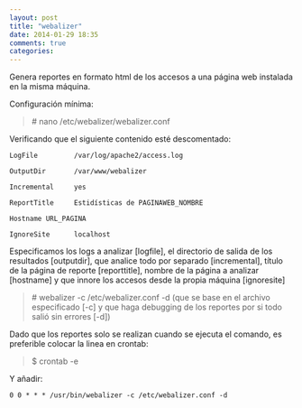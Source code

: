 ```yaml
---
layout: post
title: "webalizer"
date: 2014-01-29 18:35
comments: true
categories: 
---
```

Genera reportes en formato html de los accesos a una página web instalada en la misma máquina.

Configuración mínima:

>\# nano /etc/webalizer/webalizer.conf

Verificando que el siguiente contenido esté descomentado:

	LogFile         /var/log/apache2/access.log

	OutputDir       /var/www/webalizer

	Incremental     yes

	ReportTitle     Estidísticas de PAGINAWEB_NOMBRE

	Hostname URL_PAGINA

	IgnoreSite      localhost

Especificamos los logs a analizar [logfile], el directorio de salida de los resultados [outputdir], que analice todo por separado [incremental], título de la página de reporte [reporttitle], nombre de la página a analizar [hostname] y que innore los accesos desde la propia máquina [ignoresite]

>\# webalizer -c /etc/webalizer.conf -d (que se base en el archivo especificado [-c] y que haga debugging de los reportes por si todo salió sin errores [-d])

Dado que los reportes solo se realizan cuando se ejecuta el comando, es preferible colocar la linea en crontab:

>$ crontab -e

Y añadir:

	0 0 * * * /usr/bin/webalizer -c /etc/webalizer.conf -d

